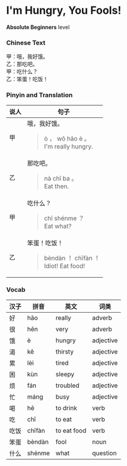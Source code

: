 # I'm Hungry, You Fools!
**Absolute Beginners** level
### Chinese Text
甲：哦，我好饿。<br />乙：那吃吧。<br />甲：吃什么？<br />乙：笨蛋！吃饭！

### Pinyin and Translation
|说人|句子|
|----|----|
|甲|哦，我好饿。<blockquote>ò ， wǒ hǎo è 。<br />I'm really hungry.</blockquote>|
|乙|那吃吧。<blockquote>nà chī ba 。<br />Eat then.</blockquote>|
|甲|吃什么？<blockquote>chī shénme ？<br />Eat what?</blockquote>|
|乙|笨蛋！吃饭！<blockquote>bèndàn ！ chīfàn ！<br />Idiot! Eat food!</blockquote>|
### Vocab
|汉子|拼音|英文|词类|
|----|----|----|----|
|好|hǎo|really|adverb|
|很|hěn|very|adverb|
|饿|è|hungry|adjective|
|渴|kě|thirsty|adjective|
|累|lèi|tired|adjective|
|困|kùn|sleepy|adjective|
|烦|fán|troubled|adjective|
|忙|máng|busy|adjective|
|喝|hē|to drink|verb|
|吃|chī|to eat|verb|
|吃饭|chīfàn|to eat food|verb|
|笨蛋|bèndàn|fool|noun|
|什么|shénme|what|question|